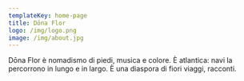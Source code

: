 ```yaml
---
templateKey: home-page
title: Dōna Flor
logo: /img/logo.png
image: /img/about.jpg
---
```


Dōna Flor è nomadismo di piedi, musica e colore. È atlantica: navi la percorrono in lungo e in largo. È una diaspora di fiori viaggi, racconti.
